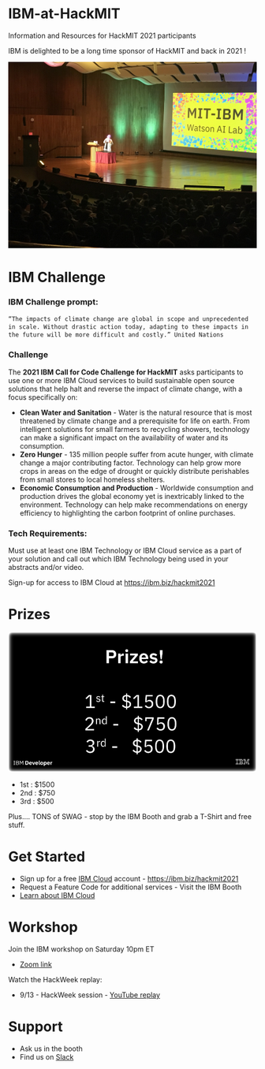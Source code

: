 # IBM-at-HackMIT
Information and Resources for HackMIT 2021 participants

IBM is delighted to be a long time sponsor of HackMIT and back in 2021 !

![MIT-IBM Watson AI Lab at HackMIT](images/MIT-IBM-HackMIT-stage.jpg)

# IBM Challenge

### IBM Challenge prompt:
```
“The impacts of climate change are global in scope and unprecedented in scale. Without drastic action today, adapting to these impacts in the future will be more difficult and costly.” United Nations
```

### Challenge

The **2021 IBM Call for Code Challenge for HackMIT** asks participants to use one or more IBM Cloud services to build sustainable open source solutions that help halt and reverse the impact of climate change, with a focus specifically on:

- **Clean Water and Sanitation** - Water is the natural resource that is most threatened by climate change and a prerequisite for life on earth. From intelligent solutions for small farmers to recycling showers, technology can make a significant impact on the availability of water and its consumption.
- **Zero Hunger** - 135 million people suffer from acute hunger, with climate change a major contributing factor. Technology can help grow more crops in areas on the edge of drought or quickly distribute perishables from small stores to local homeless shelters.
- **Economic Consumption and Production** - Worldwide consumption and production drives the global economy yet is inextricably linked to the environment. Technology can help make recommendations on energy efficiency to highlighting the carbon footprint of online purchases.

### Tech Requirements:
Must use at least one IBM Technology or IBM Cloud service as a part of your solution and call out which IBM Technology being used in your abstracts and/or video.

Sign-up for access to IBM Cloud at https://ibm.biz/hackmit2021

# Prizes

![Prizes!](images/Prizes.png)

- 1st : $1500
- 2nd : $750
- 3rd : $500

Plus.... TONS of SWAG - stop by the IBM Booth and grab a T-Shirt and free stuff.

# Get Started

- Sign up for a free [IBM Cloud](https://ibm.biz/hackmit2021) account - https://ibm.biz/hackmit2021
- Request a Feature Code for additional services - Visit the IBM Booth
- [Learn about IBM Cloud](https://github.com/upkarlidder/ibmhacks)

# Workshop

Join the IBM workshop on Saturday 10pm ET
- [Zoom link](http://go.hackmit.org/ibm-workshop)

Watch the HackWeek replay:
- 9/13 - HackWeek session - [YouTube replay](https://www.youtube.com/watch?v=BJwak1D6s4U)

# Support

- Ask us in the booth
- Find us on [Slack](https://hackmit2021.slack.com)